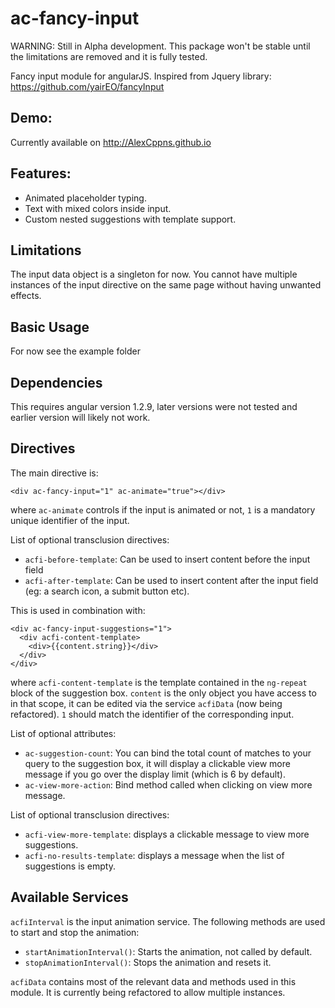 # ac-fancy-input

WARNING: Still in Alpha development. This package won't be stable until the limitations are removed and it is fully tested.

Fancy input module for angularJS.
Inspired from Jquery library: https://github.com/yairEO/fancyInput

## Demo:

Currently available on http://AlexCppns.github.io


## Features:

- Animated placeholder typing.
- Text with mixed colors inside input.
- Custom nested suggestions with template support.

## Limitations

The input data object is a singleton for now.
You cannot have multiple instances of the input directive on the same page without having unwanted effects.

## Basic Usage

For now see the example folder

## Dependencies

This requires angular version 1.2.9, later versions were not tested and earlier version will likely not work.

## Directives

The main directive is:

    <div ac-fancy-input="1" ac-animate="true"></div>

where `ac-animate` controls if the input is animated or not, `1` is a mandatory unique identifier of the input.

List of optional transclusion directives:

- `acfi-before-template`: Can be used to insert content before the input field
- `acfi-after-template`: Can be used to insert content after the input field (eg: a search icon, a submit button etc).

This is used in combination with:

    <div ac-fancy-input-suggestions="1">
      <div acfi-content-template>
        <div>{{content.string}}</div>
      </div>
    </div>

where `acfi-content-template` is the template contained in the `ng-repeat` block of the suggestion box.
`content` is the only object you have access to in that scope, it can be edited via the service `acfiData` (now being refactored).
`1` should match the identifier of the corresponding input.

List of optional attributes:

- `ac-suggestion-count`: You can bind the total count of matches to your query to the suggestion box, it will display a clickable view more message if you go over the display limit (which is 6 by default).
- `ac-view-more-action`: Bind method called when clicking on view more message.

List of optional transclusion directives:

- `acfi-view-more-template`: displays a clickable message to view more suggestions.
- `acfi-no-results-template`: displays a message when the list of suggestions is empty.

## Available Services

`acfiInterval` is the input animation service. The following methods are used to start and stop the animation:

- `startAnimationInterval()`: Starts the animation, not called by default.
- `stopAnimationInterval()`: Stops the animation and resets it.

`acfiData` contains most of the relevant data and methods used in this module. It is currently being refactored to allow multiple instances.





